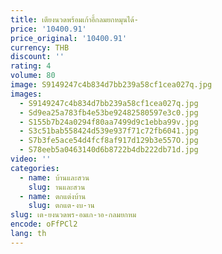 ```yaml
---
title: เตียงนวดพร้อมเก้าอี้กลมยกหมุนได้-
price: '10400.91'
price_original: '10400.91'
currency: THB
discount: ''
rating: 4
volume: 80
image: S9149247c4b834d7bb239a58cf1cea027q.jpg
images:
  - S9149247c4b834d7bb239a58cf1cea027q.jpg
  - Sd9ea25a783fb4e53be92482580597e3c0.jpg
  - S155b7b24a0294f80aa7499d9c1ebba99v.jpg
  - S3c51bab558424d539e937f71c72fb6041.jpg
  - S7b3fe5ace54d4fcf8af917d129b3e557O.jpg
  - S78eeb5a0463140d6b8722b4db222db71d.jpg
video: ''
categories:
  - name: บ้านและสวน
    slug: านและสวน
  - name: ตกแต่งบ้าน
    slug: ตกแต-งบ-าน
slug: เต-ยงนวดพร-อมเก-าอ-กลมยกหม
encode: oFfPCl2
lang: th
---
```

  